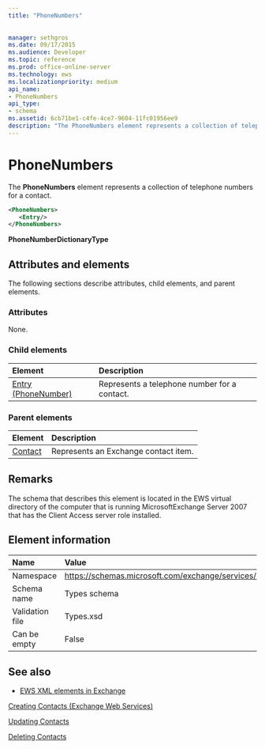```yaml
---
title: "PhoneNumbers"
 
 
manager: sethgros
ms.date: 09/17/2015
ms.audience: Developer
ms.topic: reference
ms.prod: office-online-server
ms.technology: ews
ms.localizationpriority: medium
api_name:
- PhoneNumbers
api_type:
- schema
ms.assetid: 6cb71be1-c4fe-4ce7-9604-11fc01956ee9
description: "The PhoneNumbers element represents a collection of telephone numbers for a contact."
---
```


# PhoneNumbers

The **PhoneNumbers** element represents a collection of telephone numbers for a contact. 
  
```xml
<PhoneNumbers>
   <Entry/>
</PhoneNumbers>
```

 **PhoneNumberDictionaryType**
## Attributes and elements

The following sections describe attributes, child elements, and parent elements.
  
### Attributes

None.
  
### Child elements

|**Element**|**Description**|
|:-----|:-----|
|[Entry (PhoneNumber)](entry-phonenumber.md) <br/> |Represents a telephone number for a contact.  <br/> |
   
### Parent elements

|**Element**|**Description**|
|:-----|:-----|
|[Contact](contact.md) <br/> |Represents an Exchange contact item.  <br/> |
   
## Remarks

The schema that describes this element is located in the EWS virtual directory of the computer that is running MicrosoftExchange Server 2007 that has the Client Access server role installed.
  
## Element information

|**Name**|**Value**|
|:-----|:-----|
|Namespace  <br/> |https://schemas.microsoft.com/exchange/services/2006/types  <br/> |
|Schema name  <br/> |Types schema  <br/> |
|Validation file  <br/> |Types.xsd  <br/> |
|Can be empty  <br/> |False  <br/> |
   
## See also



- [EWS XML elements in Exchange](ews-xml-elements-in-exchange.md)


[Creating Contacts (Exchange Web Services)](https://msdn.microsoft.com/library/4845917e-70d1-481c-bbd7-011ec6571789%28Office.15%29.aspx)
  
[Updating Contacts](https://msdn.microsoft.com/library/9a865953-b94a-4229-b632-2dee433314be%28Office.15%29.aspx)
  
[Deleting Contacts](https://msdn.microsoft.com/library/fcc3dc84-cd3e-455e-a1a7-ae6921c9b588%28Office.15%29.aspx)

